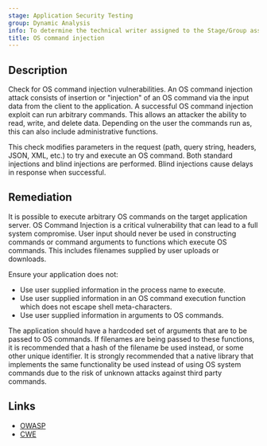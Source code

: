 ```yaml
---
stage: Application Security Testing
group: Dynamic Analysis
info: To determine the technical writer assigned to the Stage/Group associated with this page, see https://handbook.gitlab.com/handbook/product/ux/technical-writing/#assignments
title: OS command injection
---
```


## Description

Check for OS command injection vulnerabilities. An OS command injection attack consists of insertion or "injection" of an OS command via the input data from the client to the application.
A successful OS command injection exploit can run arbitrary commands. This allows an attacker the ability to read, write, and delete data. Depending on the user the commands run as, this can also include administrative functions.

This check modifies parameters in the request (path, query string, headers, JSON, XML, etc.) to try and execute an OS command. Both standard injections and blind injections are performed. Blind injections cause delays in response when successful.

## Remediation

It is possible to execute arbitrary OS commands on the target application server. OS Command Injection is a critical vulnerability that can lead to a full system compromise. User input should never be used in constructing commands or command arguments to functions which execute OS commands. This includes filenames supplied by user uploads or downloads.

Ensure your application does not:

- Use user supplied information in the process name to execute.
- Use user supplied information in an OS command execution function which does
  not escape shell meta-characters.
- Use user supplied information in arguments to OS commands.

The application should have a hardcoded set of arguments that are to be passed to OS commands. If filenames are being passed to these functions, it is recommended that a hash of the filename be used instead, or some other unique identifier. It is strongly recommended that a native library that implements the same functionality be used instead of using OS system commands due to the risk of unknown attacks against third party commands.

## Links

- [OWASP](https://owasp.org/Top10/A03_2021-Injection/)
- [CWE](https://cwe.mitre.org/data/definitions/78.html)

